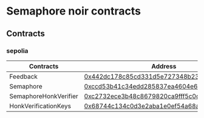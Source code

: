 # Semaphore noir contracts

## Contracts

### sepolia

| Contracts              | Address                                                                                                                         |
|------------------------|---------------------------------------------------------------------------------------------------------------------------------|
| Feedback                   | [0x442dc178c85cd331d5e727348b23758ff2ca4d2f](https://sepolia.etherscan.io/address/0x442dc178c85cd331d5e727348b23758ff2ca4d2f) |
| Semaphore                   | [0xccd53b41c34edd285837ea4604e62018762bead1](https://sepolia.etherscan.io/address/0xccd53b41c34edd285837ea4604e62018762bead1) |
| SemaphoreHonkVerifier                   | [0xc2732ece3b48c8679820ca9fff5c0c842a17e963](https://sepolia.etherscan.io/address/0xc2732ece3b48c8679820ca9fff5c0c842a17e963) |
| HonkVerificationKeys                   | [0x68744c134c0d3e2aba1e0ef54a68a4bb56775cb2](https://sepolia.etherscan.io/address/0x68744c134c0d3e2aba1e0ef54a68a4bb56775cb2) |
